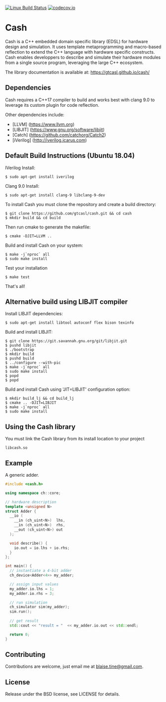 [![Linux Build Status](https://travis-ci.org/gtcasl/cash.png?branch=master)](https://travis-ci.org/gtcasl/cash) 
[![codecov.io](http://codecov.io/github/gtcasl/cash/coverage.svg?branch=master)](http://codecov.io/github/gtcasl/cash?branch=master)

# Cash

Cash is a C++ embedded domain specific library (EDSL) for hardware design and simulation. It uses template metaprogramming and macro-based reflection to extend the C++ language with hardware specific constructs. Cash enables developpers to describe and simulate their hardware modules from a single source program, leveraging the large C++ ecosystem.

The library documentation is available at:
https://gtcasl.github.io/cash/

Dependencies
------------
Cash requires a C++17 compiler to build and works best with clang 9.0 to leverage its custom plugin for code reflection.

Other dependencies include:

  - [LLVM] (https://www.llvm.org)
  - [LIBJIT] (https://www.gnu.org/software/libjit)
  - [Catch] (https://github.com/catchorg/Catch2)
  - [iVerilog] (http://iverilog.icarus.com)

Default Build Instructions (Ubuntu 18.04)
------------------------------------------

IVerilog Install:

    $ sudo apt-get install iverilog
    
Clang 9.0 Install:

    $ sudo apt-get install clang-9 libclang-9-dev

To install Cash you must clone the repository and create a build directory:

    $ git clone https://github.com/gtcasl/cash.git && cd cash
    $ mkdir build && cd build

Then run cmake to generate the makefile:

    $ cmake -DJIT=LLVM ..

Build and install Cash on your system:

    $ make -j`nproc` all
    $ sudo make install
    
Test your installation

    $ make test
        
That's all!

Alternative build using LIBJIT compiler
---------------------------------------

Install LIBJIT dependencies:
  
    $ sudo apt-get install libtool autoconf flex bison texinfo
  
Build and install LIBJIT:
  
    $ git clone https://git.savannah.gnu.org/git/libjit.git  
    $ pushd libjit
    $ ./bootstrap
    $ mkdir build
    $ pushd build
    $ ../configure --with-pic
    $ make -j`nproc` all
    $ sudo make install
    $ popd
    $ popd
  
Build and install Cash using 'JIT=LIBJIT' configuration option:
  
    $ mkdir build_lj && cd build_lj
    $ cmake .. -DJIT=LIBJIT
    $ make -j`nproc` all
    $ sudo make install

Using the Cash library
----------------------
You must link the Cash library from its install location to your project

    libcash.so

Example
-------
A generic adder.

```C++
#include <cash.h>

using namespace ch::core;

// hardware description
template <unsigned N>
struct Adder {
  __io (
    __in (ch_uint<N>)  lhs,
    __in (ch_uint<N>)  rhs,
    __out (ch_uint<N>) out
  );

  void describe() {
    io.out = io.lhs + io.rhs;
  }
};

int main() {
  // instantiate a 4-bit adder
  ch_device<Adder<4>> my_adder;

  // assign input values
  my_adder.io.lhs = 1;
  my_adder.io.rhs = 3;

  // run simulation
  ch_simulator sim(my_adder);
  sim.run();
  
  // get result
  std::cout << "result = "  << my_adder.io.out << std::endl;

  return 0;
}
```
Contributing
------------
Contributions are welcome, just email me at blaise.tine@gmail.com.

License
-------
Release under the BSD license, see LICENSE for details.
